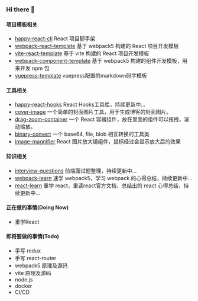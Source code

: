 ### Hi there 👋


#### 项目模板相关

- [happy-react-cli](https://github.com/RhysZhao/happy-react-cli) React 项目脚手架
- [webpack-react-template](https://github.com/RhysZhao/webpack-react-template) 基于 webpack5 构建的 React 项目开发模板
- [vite-react-template](https://github.com/RhysZhao/vite-react-template) 基于 vite 构建的 React 项目开发模板
- [webpack-component-template](https://github.com/RhysZhao/webpack-component-template) 基于 webpack5 构建的组件开发模板，用来开发 npm 包
- [vuepress-template](https://github.com/RhysZhao/vuepress-template) vuepress配置的markdown码字模板
#### 工具相关

- [happy-react-hooks](https://github.com/RhysZhao/happy-react-hooks) React Hooks工具库，持续更新中...
- [cover-image](https://github.com/RhysZhao/cover-image) 一个简单的封面图片工具，用于生成博客的封面图片。
- [drag-zoom-container](https://github.com/RhysZhao/drag-zoom-container) 一个 React 容器组件，放在里面的组件可以拖拽，滚动缩放。
- [binary-convert](https://github.com/RhysZhao/binary-convert) 一个 base64, file, blob 相互转换的工具类
- [image-magnifier](https://github.com/RhysZhao/image-magnifier) React 图片放大镜组件，鼠标经过会显示放大后的效果

#### 知识相关

- [interview-questions](https://github.com/RhysZhao/interview-questions) 前端面试题整理，持续更新中...
- [webpack-learn](https://github.com/RhysZhao/webpack-learn) 速学 webpack5，学习 webpack 的心得总结，持续更新中...
- [react-learn](https://github.com/RhysZhao/react-learn) 重学 react，重读react官方文档，总结出的 react 心得总结，持续更新中...

#### 正在做的事情(Doing Now)

- 重学React

#### 即将要做的事情(Todo)

- 手写 redux
- 手写 react-router
- webpack5 原理及源码
- vite 原理及源码
- node.js
- docker
- CI/CD
